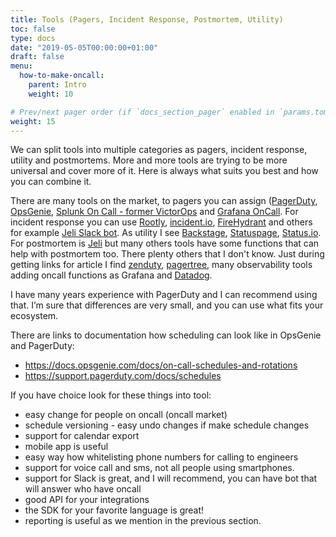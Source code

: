 ```yaml
---
title: Tools (Pagers, Incident Response, Postmortem, Utility)
toc: false
type: docs
date: "2019-05-05T00:00:00+01:00"
draft: false
menu:
  how-to-make-oncall:
    parent: Intro
    weight: 10

# Prev/next pager order (if `docs_section_pager` enabled in `params.toml`)
weight: 15
---
```


We can split tools into multiple categories as pagers, incident response, utility and postmortems. More and more tools are trying to be more universal and cover more of it. Here is always what suits you best and how you can combine it.

There are many tools on the market, to pagers you can assign ([PagerDuty](https://www.pagerduty.com/), [OpsGenie](https://www.atlassian.com/software/opsgenie), [Splunk On Call - former VictorOps](https://www.splunk.com/en_us/software/splunk-on-call.html) and [Grafana OnCall](https://grafana.com/products/oncall/). For incident response you can use [Rootly](https://rootly.com/), [incident.io](https://incident.io/), [FireHydrant](https://firehydrant.com/) and others for example [Jeli Slack bot](https://www.jeli.io/slack-app). As utility I see [Backstage](https://backstage.io/), [Statuspage](https://www.atlassian.com/software/statuspage), [Status.io](https://status.io/). For postmortem is [Jeli](https://www.jeli.io/) but many others tools have some functions that can help with postmortem too. There plenty others that I don't know. Just during getting links for article I find [zenduty](https://www.zenduty.com/), [pagertree](https://pagertree.com/), many observability tools adding oncall functions as Grafana and [Datadog](https://www.datadoghq.com/blog/incident-response-with-datadog/).

I have many years experience with PagerDuty and I can recommend using that. I’m sure that differences are very small, and you can use what fits your ecosystem.

There are links to documentation how scheduling can look like in OpsGenie and PagerDuty:

- <https://docs.opsgenie.com/docs/on-call-schedules-and-rotations>
- <https://support.pagerduty.com/docs/schedules>

If you have choice look for these things into tool:

- easy change for people on oncall (oncall market)
- schedule versioning - easy undo changes if make schedule changes
- support for calendar export
- mobile app is useful
- easy way how whitelisting phone numbers for calling to engineers
- support for voice call and sms, not all people using smartphones.
- support for Slack is great, and I will recommend, you can have bot that will answer who have oncall
- good API for your integrations
- the SDK for your favorite language is great!
- reporting is useful as we mention in the previous section.
